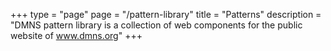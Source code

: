 +++
type = "page"
page = "/pattern-library"
title = "Patterns"
description = "DMNS pattern library is a collection of web components for the public website of www.dmns.org"
+++
